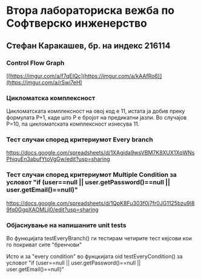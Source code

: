 # Втора лабораториска вежба по Софтверско инженерство

## Стефан Каракашев, бр. на индекс 216114


###  Control Flow Graph

[[https://imgur.com/a/f7qEIQc](https://imgur.com/a/kAAfRo6)](https://imgur.com/a/rSwi7eH)

### Цикломатска комплексност

Цикломатската комплексност на овој код е 11, истата ја добив преку формулата P+1, каде што P е бројот на предикатни јазли. Во случајoв P=10, па цикломатската комплексност изнесува 11.

### Тест случаи според критериумот  Every branch
https://docs.google.com/spreadsheets/d/1XAgida9wsVBM7K8XUX1XqWNsPhiquEn3abufYtoVgGw/edit?usp=sharing

### Тест случаи според критериумот Multiple Condition за условот "if (user==null || user.getPassword()==null || user.getEmail()==null)"
https://docs.google.com/spreadsheets/d/1QpK8Fu303f0j7fr0JG1125bzu9I89fq0GgpXAOMLjl0/edit?usp=sharing

### Објаснување на напишаните unit tests
Во функцијата testEveryBranch() ги тестирам четирите тест кејсови
кои го покриват сите "бренчови"

Исто и за "every condition" во фунцкијата oid testEveryCondition()
за условот "if (user==null || user.getPassword()==null || user.getEmail()==null)"
